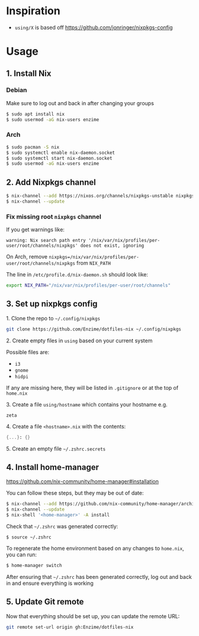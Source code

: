 # Inspiration

- `using/X` is based off https://github.com/jonringer/nixpkgs-config

# Usage

## 1. Install Nix

### Debian

Make sure to log out and back in after changing your groups

```sh
$ sudo apt install nix
$ sudo usermod -aG nix-users enzime
```

### Arch

```sh
$ sudo pacman -S nix
$ sudo systemctl enable nix-daemon.socket
$ sudo systemctl start nix-daemon.socket
$ sudo usermod -aG nix-users enzime
```


## 2. Add Nixpkgs channel

```sh
$ nix-channel --add https://nixos.org/channels/nixpkgs-unstable nixpkgs
$ nix-channel --update
```

### Fix missing root `nixpkgs` channel

If you get warnings like:

```plaintext
warning: Nix search path entry '/nix/var/nix/profiles/per-user/root/channels/nixpkgs' does not exist, ignoring
```

On Arch, remove `nixpkgs=/nix/var/nix/profiles/per-user/root/channels/nixpkgs` from `NIX_PATH`

The line in `/etc/profile.d/nix-daemon.sh` should look like:

```sh
export NIX_PATH="/nix/var/nix/profiles/per-user/root/channels"
```

## 3. Set up nixpkgs config

1\. Clone the repo to `~/.config/nixpkgs`

```sh
git clone https://github.com/Enzime/dotfiles-nix ~/.config/nixpkgs
```

2\. Create empty files in `using` based on your current system

Possible files are:

- `i3`
- `gnome`
- `hidpi`

If any are missing here, they will be listed in `.gitignore` or at the top of `home.nix`

3\. Create a file `using/hostname` which contains your hostname e.g.

```plaintext
zeta
```

4\. Create a file `<hostname>.nix` with the contents:

```nix
{...}: {}
```

5\. Create an empty file `~/.zshrc.secrets`

## 4. Install home-manager

https://github.com/nix-community/home-manager#installation

You can follow these steps, but they may be out of date:

```sh
$ nix-channel --add https://github.com/nix-community/home-manager/archive/master.tar.gz home-manager
$ nix-channel --update
$ nix-shell '<home-manager>' -A install
```

Check that `~/.zshrc` was generated correctly:

```
$ source ~/.zshrc
```

To regenerate the home environment based on any changes to `home.nix`, you can run:

```sh
$ home-manager switch
```

After ensuring that `~/.zshrc` has been generated correctly, log out and back in and ensure everything is working

## 5. Update Git remote

Now that everything should be set up, you can update the remote URL:

```sh
git remote set-url origin gh:Enzime/dotfiles-nix
```
